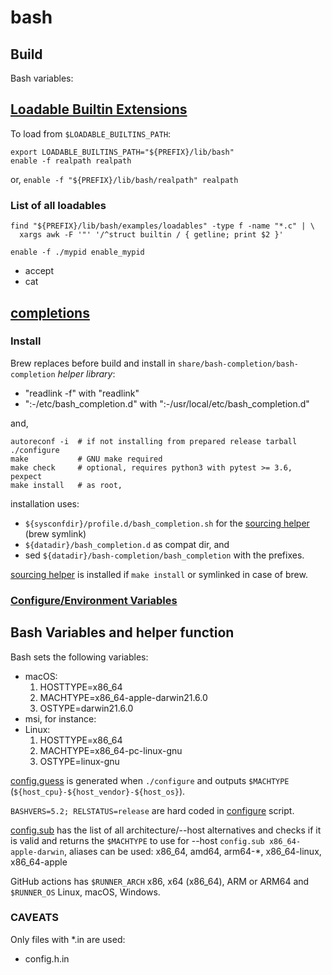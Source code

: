 #  bash

## Build
Bash variables:

## [Loadable Builtin Extensions](_build/lib/bash)

To load from `$LOADABLE_BUILTINS_PATH`:

````shell
export LOADABLE_BUILTINS_PATH="${PREFIX}/lib/bash"
enable -f realpath realpath
`````
or, `enable -f "${PREFIX}/lib/bash/realpath" realpath`

### List of all loadables
````shell
find "${PREFIX}/lib/bash/examples/loadables" -type f -name "*.c" | \
  xargs awk -F '"' '/^struct builtin / { getline; print $2 }'
````

````shell
enable -f ./mypid enable_mypid
````
* accept
* cat 
## [completions](https://github.com/scop/bash-completion)

### Install
Brew replaces before build and install in `share/bash-completion/bash-completion` *helper library*:
* "readlink -f" with "readlink"
* ":-/etc/bash_completion.d" with ":-/usr/local/etc/bash_completion.d"

and, 
````shell
autoreconf -i  # if not installing from prepared release tarball
./configure
make           # GNU make required
make check     # optional, requires python3 with pytest >= 3.6, pexpect
make install   # as root,
````

installation uses:
* `${sysconfdir}/profile.d/bash_completion.sh` for the 
[sourcing helper](https://github.com/scop/bash-completion/blob/master/bash_completion.sh.in) (brew symlink)
* `${datadir}/bash_completion.d` as compat dir, and
* sed `${datadir}/bash-completion/bash_completion` with the prefixes.

[sourcing helper](https://github.com/scop/bash-completion/blob/master/bash_completion.sh.in) 
is installed if `make install` or symlinked in case of brew.

### [Configure/Environment Variables](https://github.com/scop/bash-completion/blob/master/doc/configuration.md)

## Bash Variables and helper function
Bash sets the following variables:
   * macOS:
     1. HOSTTYPE=x86_64
     2. MACHTYPE=x86_64-apple-darwin21.6.0
     3. OSTYPE=darwin21.6.0
   * msi, for instance:
   * Linux:
     1. HOSTTYPE=x86_64
     2. MACHTYPE=x86_64-pc-linux-gnu
     3. OSTYPE=linux-gnu

[config.guess](support/config.guess) is generated when `./configure` and outputs `$MACHTYPE` (`${host_cpu}-${host_vendor}-${host_os}`).

`BASHVERS=5.2; RELSTATUS=release` are hard coded in [configure](configure) script.

[config.sub](support/config.sub) has the list of all architecture/--host alternatives and checks 
if it is valid and returns the `$MACHTYPE` to use for --host `config.sub x86_64-apple-darwin`, 
aliases can be used: x86_64, amd64, arm64-*, x86_64-linux, x86_64-apple

GitHub actions has `$RUNNER_ARCH` x86, x64 (x86_64), ARM or ARM64 and `$RUNNER_OS` Linux, macOS, Windows.


### CAVEATS

Only files with *.in are used: 
* config.h.in

